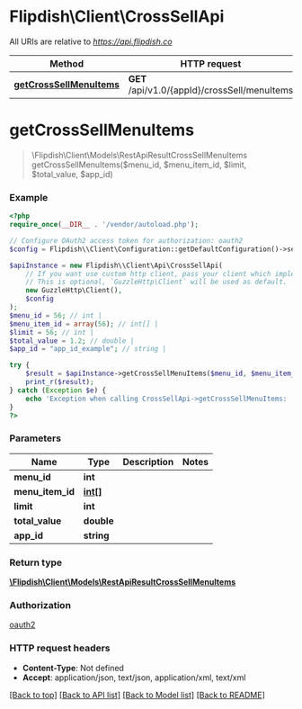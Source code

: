 # Flipdish\\Client\CrossSellApi

All URIs are relative to *https://api.flipdish.co*

Method | HTTP request | Description
------------- | ------------- | -------------
[**getCrossSellMenuItems**](CrossSellApi.md#getCrossSellMenuItems) | **GET** /api/v1.0/{appId}/crossSell/menuItems | 


# **getCrossSellMenuItems**
> \Flipdish\\Client\Models\RestApiResultCrossSellMenuItems getCrossSellMenuItems($menu_id, $menu_item_id, $limit, $total_value, $app_id)



### Example
```php
<?php
require_once(__DIR__ . '/vendor/autoload.php');

// Configure OAuth2 access token for authorization: oauth2
$config = Flipdish\\Client\Configuration::getDefaultConfiguration()->setAccessToken('YOUR_ACCESS_TOKEN');

$apiInstance = new Flipdish\\Client\Api\CrossSellApi(
    // If you want use custom http client, pass your client which implements `GuzzleHttp\ClientInterface`.
    // This is optional, `GuzzleHttp\Client` will be used as default.
    new GuzzleHttp\Client(),
    $config
);
$menu_id = 56; // int | 
$menu_item_id = array(56); // int[] | 
$limit = 56; // int | 
$total_value = 1.2; // double | 
$app_id = "app_id_example"; // string | 

try {
    $result = $apiInstance->getCrossSellMenuItems($menu_id, $menu_item_id, $limit, $total_value, $app_id);
    print_r($result);
} catch (Exception $e) {
    echo 'Exception when calling CrossSellApi->getCrossSellMenuItems: ', $e->getMessage(), PHP_EOL;
}
?>
```

### Parameters

Name | Type | Description  | Notes
------------- | ------------- | ------------- | -------------
 **menu_id** | **int**|  |
 **menu_item_id** | [**int[]**](../Model/int.md)|  |
 **limit** | **int**|  |
 **total_value** | **double**|  |
 **app_id** | **string**|  |

### Return type

[**\Flipdish\\Client\Models\RestApiResultCrossSellMenuItems**](../Model/RestApiResultCrossSellMenuItems.md)

### Authorization

[oauth2](../../README.md#oauth2)

### HTTP request headers

 - **Content-Type**: Not defined
 - **Accept**: application/json, text/json, application/xml, text/xml

[[Back to top]](#) [[Back to API list]](../../README.md#documentation-for-api-endpoints) [[Back to Model list]](../../README.md#documentation-for-models) [[Back to README]](../../README.md)

